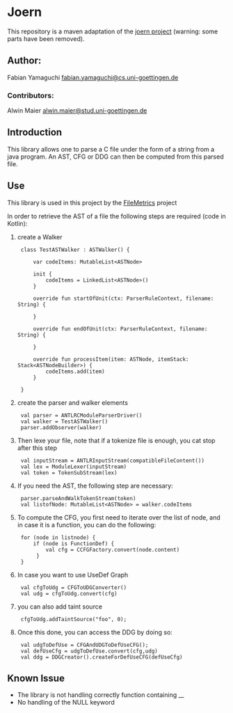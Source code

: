 # Joern

This repository is a maven adaptation of the [joern project](https://github.com/fabsx00/joern) (warning: some parts have been removed).

## Author: 

Fabian Yamaguchi <fabian.yamaguchi@cs.uni-goettingen.de>
           
### Contributors:
           
Alwin Maier <alwin.maier@stud.uni-goettingen.de>


## Introduction
This library allows one to parse a C file under the form of a string from a java program.
An AST, CFG or DDG can then be computed from this parsed file.

## Use
This library is used in this project by the [FileMetrics](https://github.com/electricalwind/FilesMetrics.md) project
    
In order to retrieve the AST of a file the following steps are required (code in Kotlin):

1. create a Walker
    
        class TestASTWalker : ASTWalker() {

            var codeItems: MutableList<ASTNode>

            init {
                codeItems = LinkedList<ASTNode>()
            }

            override fun startOfUnit(ctx: ParserRuleContext, filename: String) {

            }

            override fun endOfUnit(ctx: ParserRuleContext, filename: String) {

            }

            override fun processItem(item: ASTNode, itemStack: Stack<ASTNodeBuilder>) {
                codeItems.add(item)
            }

        }

2. create the parser and walker elements
        
        val parser = ANTLRCModuleParserDriver()
        val walker = TestASTWalker()
        parser.addObserver(walker)  

3. Then lexe your file, note that if a tokenize file is enough, you cat stop after this step
        
        val inputStream = ANTLRInputStream(compatibleFileContent())
        val lex = ModuleLexer(inputStream)
        val token = TokenSubStream(lex)
        
4. If you need the AST, the following step are necessary:
        
        parser.parseAndWalkTokenStream(token)
        val listofNode: MutableList<ASTNode> = walker.codeItems
        
5. To compute the CFG, you first need to iterate over the list of node, and in case it is a function, you can do the following:

        for (node in listnode) {
            if (node is FunctionDef) {
                val cfg = CCFGFactory.convert(node.content)
             }
        }
        
6. In case you want to use UseDef Graph 

        val cfgToUdg = CFGToUDGConverter()
        val udg = cfgToUdg.convert(cfg)

7. you can also add taint source

        cfgToUdg.addTaintSource("foo", 0);
        
8. Once this done, you can access the DDG by doing so:
        
        val udgToDefUse = CFGAndUDGToDefUseCFG();
        val defUseCfg = udgToDefUse.convert(cfg,udg)
        val ddg = DDGCreator().createForDefUseCFG(defUseCfg)
       
        
 
      
## Known Issue
* The library is not handling correctly function containing __ 
* No handling of the NULL keyword
